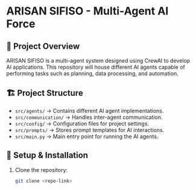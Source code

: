 # ARISAN SIFISO - Multi-Agent AI Force

## 📌 Project Overview

ARISAN SIFISO is a multi-agent system designed using CrewAI to develop AI applications. This repository will house different AI agents capable of performing tasks such as planning, data processing, and automation.

## 🏗 Project Structure

- `src/agents/` → Contains different AI agent implementations.
- `src/communication/` → Handles inter-agent communication.
- `src/config/` → Configuration files for project settings.
- `src/prompts/` → Stores prompt templates for AI interactions.
- `src/main.py` → Main entry point for running the AI agents.

## 🚀 Setup & Installation

1. Clone the repository:  

   ```sh
   git clone <repo-link>
